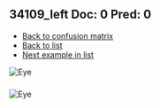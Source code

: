 ## 34109_left Doc: 0 Pred: 0
- [Back to confusion matrix](https://github.com/juliandewit/kaggle_retinopathy/blob/master/matrix.md)
- [Back to list](https://github.com/juliandewit/kaggle_retinopathy/blob/master/lists/00/list.md)
- [Next example in list](https://github.com/juliandewit/kaggle_retinopathy/blob/master/lists/00/34/34111_left.md)

![Eye](https://retinopaty.blob.core.windows.net/size1024/34109_left_0.jpeg)

### 

![Eye]()
